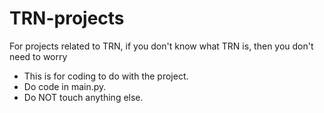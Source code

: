 # TRN-projects
For projects related to TRN, if you don't know what TRN is, then you don't need to worry


 - This is for coding to do with the project.
 - Do code in main.py.
 - Do NOT touch anything else.

